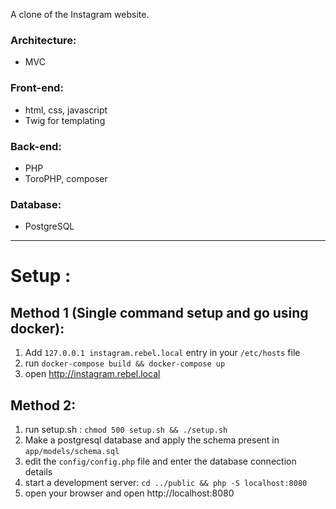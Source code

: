 A clone of the Instagram website.

### Architecture:

- MVC

### Front-end:

- html, css, javascript
- Twig for templating

### Back-end:

- PHP
- ToroPHP, composer

### Database:

- PostgreSQL

---

# Setup :

## Method 1 (Single command setup and go using docker):

1. Add `127.0.0.1 instagram.rebel.local` entry in your `/etc/hosts` file
2. run `docker-compose build && docker-compose up`
3. open http://instagram.rebel.local


## Method 2:

1. run setup.sh : `chmod 500 setup.sh && ./setup.sh`
2. Make a postgresql database and apply the schema present in `app/models/schema.sql`
3. edit the `config/config.php` file and enter the database connection details
4. start a development server: `cd ../public && php -S localhost:8080`
5. open your browser and open http://localhost:8080
